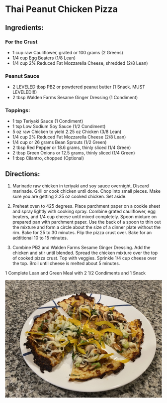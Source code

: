 # Thai Peanut Chicken Pizza
## 

## Ingredients:
### For the Crust
* 1 cup raw Cauliflower, grated or 100 grams (2 Greens)
* 1/4 cup Egg Beaters (1/8 Lean)
* 1/4 cup 2% Reduced Fat Mozzarella Cheese, shredded (2/8 Lean)

### Peanut Sauce
* 2 LEVELED tbsp PB2 or powdered peanut butter (1 Snack. MUST LEVELED!!!)
* 2 tbsp Walden Farms Sesame Ginger Dressing (1 Condiment)

### Toppings:
* 1 tsp Teriyaki Sauce (1 Condiment)
* 1 tsp Low Sodium Soy Sauce (1/2 Condiment)
* 5 oz raw Chicken to yield 2.25 oz Chicken (3/8 Lean)
* 1/4 cup 2% Reduced Fat Mozzarella Cheese (2/8 Lean)
* 1/4 cup or 26 grams Bean Sprouts (1/2 Green)
* 2 tbsp Red Pepper or 18.6 grams, thinly sliced (1/4 Green)
* 2 tbsp Green Onions or 12.5 grams, thinly sliced (1/4 Green)
* 1 tbsp Cilantro, chopped (Optional)

## Directions:
1. Marinade raw chicken in teriyaki and soy sauce overnight. Discard marinade. Grill or cook chicken until done. Chop into small pieces. Make sure you are getting 2.25 oz cooked chicken. Set aside.

1. Preheat oven to 425 degrees. Place parchment paper on a cookie sheet and spray lightly with cooking spray. Combine grated cauliflower, egg beaters, and 1/4 cup cheese until mixed completely. Spoon mixture on prepared pan with parchment paper. Use the back of a spoon to thin out the mixture and form a circle about the size of a dinner plate without the rim. Bake for 25 to 30 minutes. Flip the pizza crust over. Bake for an additional 10 to 15 minutes.

1. Combine PB2 and Walden Farms Sesame Ginger Dressing. Add the chicken and stir until blended. Spread the chicken mixture over the top of cooked pizza crust. Top with veggies. Sprinkle 1/4 cup cheese over the top. Broil until cheese is melted about 5 minutes.

1 Complete Lean and Green Meal with 2 1/2 Condiments and 1 Snack

![Thai Peanut Chicken Pizza](./Thai%20Peanut%20Chicken%20Pizza.jpeg)

